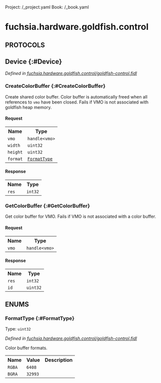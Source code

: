 Project: /_project.yaml
Book: /_book.yaml

# fuchsia.hardware.goldfish.control


## **PROTOCOLS**

## Device {:#Device}
*Defined in [fuchsia.hardware.goldfish.control/goldfish-control.fidl](https://fuchsia.googlesource.com/fuchsia/+/master/zircon/system/fidl/fuchsia-hardware-goldfish-control/goldfish-control.fidl#16)*


### CreateColorBuffer {:#CreateColorBuffer}

 Create shared color buffer. Color buffer is automatically freed when
 all references to `vmo` have been closed. Fails if VMO is not
 associated with goldfish heap memory.

#### Request
<table>
    <tr><th>Name</th><th>Type</th></tr>
    <tr>
            <td><code>vmo</code></td>
            <td>
                <code>handle&lt;vmo&gt;</code>
            </td>
        </tr><tr>
            <td><code>width</code></td>
            <td>
                <code>uint32</code>
            </td>
        </tr><tr>
            <td><code>height</code></td>
            <td>
                <code>uint32</code>
            </td>
        </tr><tr>
            <td><code>format</code></td>
            <td>
                <code><a class='link' href='#FormatType'>FormatType</a></code>
            </td>
        </tr></table>


#### Response
<table>
    <tr><th>Name</th><th>Type</th></tr>
    <tr>
            <td><code>res</code></td>
            <td>
                <code>int32</code>
            </td>
        </tr></table>

### GetColorBuffer {:#GetColorBuffer}

 Get color buffer for VMO. Fails if VMO is not associated with a color
 buffer.

#### Request
<table>
    <tr><th>Name</th><th>Type</th></tr>
    <tr>
            <td><code>vmo</code></td>
            <td>
                <code>handle&lt;vmo&gt;</code>
            </td>
        </tr></table>


#### Response
<table>
    <tr><th>Name</th><th>Type</th></tr>
    <tr>
            <td><code>res</code></td>
            <td>
                <code>int32</code>
            </td>
        </tr><tr>
            <td><code>id</code></td>
            <td>
                <code>uint32</code>
            </td>
        </tr></table>





## **ENUMS**

### FormatType {:#FormatType}
Type: <code>uint32</code>

*Defined in [fuchsia.hardware.goldfish.control/goldfish-control.fidl](https://fuchsia.googlesource.com/fuchsia/+/master/zircon/system/fidl/fuchsia-hardware-goldfish-control/goldfish-control.fidl#10)*

 Color buffer formats.


<table>
    <tr><th>Name</th><th>Value</th><th>Description</th></tr><tr>
            <td><code>RGBA</code></td>
            <td><code>6408</code></td>
            <td></td>
        </tr><tr>
            <td><code>BGRA</code></td>
            <td><code>32993</code></td>
            <td></td>
        </tr></table>











